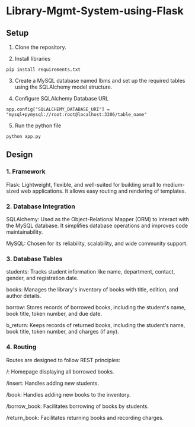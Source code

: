 # Library-Mgmt-System-using-Flask

## Setup
1. Clone the repository.

2. Install libraries
```
pip install requirements.txt
```

3. Create a MySQL database named lbms and set up the required tables using the SQLAlchemy model structure.

4. Configure SQLAlchemy Database URL
```
app.config["SQLALCHEMY_DATABASE_URI"] = "mysql+pymysql://root:root@localhost:3306/table_name"
```

5. Run the python file
```
python app.py
```

## Design
### 1. Framework
Flask: Lightweight, flexible, and well-suited for building small to medium-sized web applications. It allows easy routing and rendering of templates.

### 2. Database Integration
SQLAlchemy: Used as the Object-Relational Mapper (ORM) to interact with the MySQL database. It simplifies database operations and improves code maintainability.

MySQL: Chosen for its reliability, scalability, and wide community support.

### 3. Database Tables
students: Tracks student information like name, department, contact, gender, and registration date.

books: Manages the library's inventory of books with title, edition, and author details.

borrow: Stores records of borrowed books, including the student's name, book title, token number, and due date.

b_return: Keeps records of returned books, including the student’s name, book title, token number, and charges (if any).

### 4. Routing
Routes are designed to follow REST principles:

/: Homepage displaying all borrowed books.

/insert: Handles adding new students.

/book: Handles adding new books to the inventory.

/borrow_book: Facilitates borrowing of books by students.

/return_book: Facilitates returning books and recording charges.
